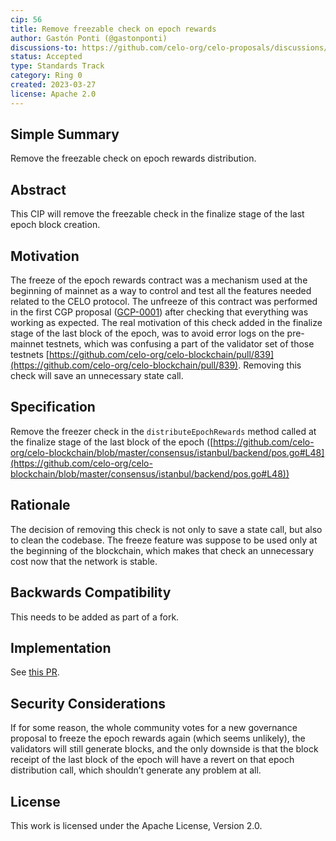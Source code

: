 ```yaml
---
cip: 56
title: Remove freezable check on epoch rewards
author: Gastón Ponti (@gastonponti)
discussions-to: https://github.com/celo-org/celo-proposals/discussions/368
status: Accepted
type: Standards Track
category: Ring 0
created: 2023-03-27
license: Apache 2.0
---
```


## Simple Summary

Remove the freezable check on epoch rewards distribution.

## Abstract

This CIP will remove the freezable check in the finalize stage of the last epoch block creation.

## Motivation

The freeze of the epoch rewards contract was a mechanism used at the beginning of mainnet as a way to control and test all the features needed related to the CELO protocol. The unfreeze of this contract was performed in the first CGP proposal ([GCP-0001](https://github.com/celo-org/governance/blob/main/CGPs/cgp-0001.md)) after checking that everything was working as expected.
The real motivation of this check added in the finalize stage of the last block of the epoch, was to avoid error logs on the pre-mainnet testnets, which was confusing a part of the validator set of those testnets [https://github.com/celo-org/celo-blockchain/pull/839](https://github.com/celo-org/celo-blockchain/pull/839).
Removing this check will save an unnecessary state call.

## Specification

Remove the freezer check in the `distributeEpochRewards` method called at the finalize stage of the last block of the epoch ([https://github.com/celo-org/celo-blockchain/blob/master/consensus/istanbul/backend/pos.go#L48](https://github.com/celo-org/celo-blockchain/blob/master/consensus/istanbul/backend/pos.go#L48))

## Rationale

The decision of removing this check is not only to save a state call, but also to clean the codebase. The freeze feature was suppose to be used only at the beginning of the blockchain, which makes that check an unnecessary cost now that the network is stable.

## Backwards Compatibility

This needs to be added as part of a fork.

## Implementation

See [this PR](https://github.com/celo-org/celo-blockchain/pull/2164).

## Security Considerations

If for some reason, the whole community votes for a new governance proposal to freeze the epoch rewards again (which seems unlikely), the validators will still generate blocks, and the only downside is that the block receipt of the last block of the epoch will have a revert on that epoch distribution call, which shouldn’t generate any problem at all.

## License

This work is licensed under the Apache License, Version 2.0.
